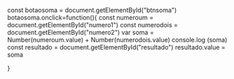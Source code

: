 const botaosoma = document.getElementById("btnsoma") 
botaosoma.onclick=function(){
    const numeroum = document.getElementById("numero1")
    const numerodois = document.getElementById("numero2")
    var soma = Number(numeroum.value) + Number(numerodois.value)
    console.log (soma)
    const resultado = document.getElementById("resultado")
    resultado.value = soma

}

